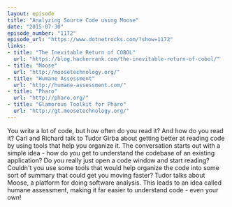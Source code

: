 ```yaml
---
layout: episode
title: "Analyzing Source Code using Moose"
date: "2015-07-30"
episode_number: "1172"
episode_url: "https://www.dotnetrocks.com/?show=1172"
links:
- title: "The Inevitable Return of COBOL"
  url: "https://blog.hackerrank.com/the-inevitable-return-of-cobol/"
- title: "Moose"
  url: "http://moosetechnology.org/"
- title: "Humane Assessment"
  url: "http://humane-assessment.com/"
- title: "Pharo"
  url: "http://pharo.org/"
- title: "Glamorous Toolkit for Pharo"
  url: "http://gt.moosetechnology.org/"
---
```


You write a lot of code, but how often do you read it? And how do you read it? Carl and Richard talk to Tudor Girba about getting better at reading code by using tools that help you organize it. The conversation starts out with a simple idea - how do you get to understand the codebase of an existing application? Do you really just open a code window and start reading? Couldn't you use some tools that would help organize the code into some sort of summary that could get you moving faster? Tudor talks about Moose, a platform for doing software analysis. This leads to an idea called humane assessment, making it far easier to understand code - even your own!
